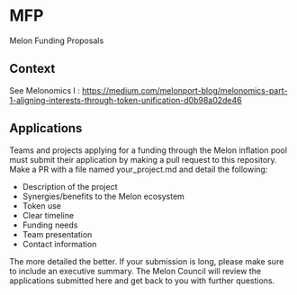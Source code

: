 # MFP

Melon Funding Proposals

## Context

See Melonomics I : https://medium.com/melonport-blog/melonomics-part-1-aligning-interests-through-token-unification-d0b98a02de46

## Applications

Teams and projects applying for a funding through the Melon inflation pool must submit their application by making a pull request to this repository. Make a PR with a file named your_project.md and detail the following: 

- Description of the project 
- Synergies/benefits to the Melon ecosystem
- Token use
- Clear timeline
- Funding needs
- Team presentation
- Contact information

The more detailed the better. If your submission is long, please make sure to include an executive summary. The Melon Council will review the applications submitted here and get back to you with further questions.
